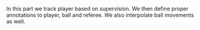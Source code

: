 In this part we track player based on supervision. We then define proper annotations to player, ball and referee. We also interpolate ball movements as well.
